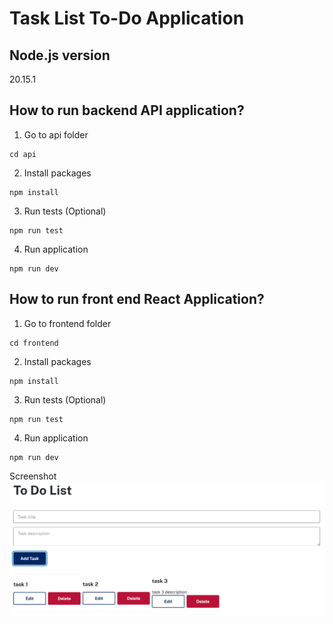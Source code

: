 # Task List To-Do Application

## Node.js version
20.15.1

## How to run backend API application?
1. Go to api folder
```
cd api
```
2. Install packages
```
npm install 
```
3. Run tests (Optional)
```
npm run test
```
4. Run application
```
npm run dev
```

## How to run front end React Application?
1. Go to frontend folder
```
cd frontend
```
2. Install packages
```
npm install
```
3. Run tests (Optional)
```
npm run test
```
4. Run application
```
npm run dev
```

Screenshot
![alt text](images/image.png)